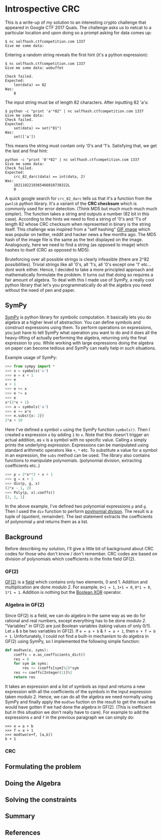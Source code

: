 # Introspective CRC

This is a write-up of my solution to an interesting crypto challenge that appeared in Google CTF 2017 Quals. The challenge asks us to netcat to a particular location and upon doing so a prompt asking for data comes up:
```
$ nc selfhash.ctfcompetition.com 1337
Give me some data:   
```
Entering a random string reveals the first hint (it's a python expression):
```
$ nc selfhash.ctfcompetition.com 1337
Give me some data: wobuffet

Check failed.
Expected:
    len(data) == 82
Was:
    8
```
The input string must be of length 82 characters. After inputting 82 'a's:
```
$ python -c "print 'a'*82" | nc selfhash.ctfcompetition.com 1337
Give me some data: 
Check failed.
Expected: 
    set(data) <= set("01")
Was:
    set(['a'])
```
This means the string must contain only '0's and '1's. Satisfying that, we get the last and final hint:
```
python -c "print '0'*82" | nc selfhash.ctfcompetition.com 1337
Give me some data: 
Check failed.
Expected: 
    crc_82_darc(data) == int(data, 2)
Was:
    1021102219365466010738322L
    0
```
A quick google search for `crc_82_darc` tells us that it's a function from the `pwnlib` python library. It's a variant of the **CRC checksum** which is commonly used for error detection. (Think MD5 but much much much much simpler). The function takes a string and outputs a number (82 bit in this case). According to the hints we need to find a string of '0's and '1's of length 82 whose CRC checksum when represented in binary is the string itself. This challenge was inspired from a "self hashing" [GIF image](https://shells.aachen.ccc.de/~spq/md5.gif) which was popular on twitter, reddit and hacker news a few months ago. The MD5 hash of the image file is the same as the text displayed on the image. Analogously, here we need to find a string (as opposed to image) which hashes to itself (CRC as opposed to MD5).

Bruteforcing over all possible strings is clearly infeasible (there are 2^82 possibilities). Trivial strings like all '0's, all '1's, all '0's except one '1' etc... dont work either. Hence, I decided to take a more principled approach and mathematically formulate the problem. It turns out that doing so requires a fair amount of algebra. To deal with this I made use of SymPy, a really cool python library that let's you programmatically do all the algebra you need without the need of pen and paper.

## SymPy
[SymPy](http://www.sympy.org/en/index.html) is python library for symbolic computation. It basically lets you do algebra at a higher level of abstraction. You can define symbols and construct expressions using them. To perform operations on expressions, you just have to tell SymPy what operation you want to do and it does all the heavy-lifting of actually performing the algebra, returning only the final expression to you. While working with large expressions doing the algebra on paper can become tedious and SymPy can really help in such situations.

Example usage of SymPy:
```python
>>> from sympy import *
>>> x = symbols('x')
>>> e = x + 1
>>> e
x + 1
>>> e += x
>>> e *= x
>>> e
x*(2*x + 1)
>>> a = symbols('a')
>>> e += a*x
>>> e.subs({x: 2})
2*a + 10
```

Here I've defined a symbol `x` using the SymPy function `symbols()`. Then I created a expression `e` by adding `1` to `x`. Note that this doesn't trigger an actual addition, as `x` is a symbol with no specific value. Calling `e` simply prints the underlying expression. Expressions can be manipulated using standard arithmetic operators like `+`, `*` etc. To substitute a value for a symbol in an expression, the `subs` method can be used. The library also contains functions to manipulate polynomials. (polynomial division, extracting coefficients etc..)
```python
>>> p = 2*x**2 + x + 1
>>> g = x + 1
>>> div(p, g, x)
(2*x - 1, 2)
>>> Poly(p, x).coeffs()
[2, 1, 1]
```
In the above example, I've defined two polynomial expressions `p` and `g`. Then I used the `div` function to perform [poylnomial divison](https://en.wikipedia.org/wiki/Polynomial_long_division). The result is a tuple of (quotient, remainder).
The last statement extracts the coefficients of polynomial `p` and returns them as a list.

## Background

 Before describing my solution, I'll give a little bit of background about CRC codes for those who don't know / don't remember. CRC codes are based on division of polynomials which coefficients in the finite field GF(2).

### GF(2)
[GF(2)](https://en.wikipedia.org/wiki/GF(2)) is a [field](https://en.wikipedia.org/wiki/Field_(mathematics)) which contains only two elements, 0 and 1. Addition and multiplication are done *modulo 2*. For example, `0+1 = 1`, `1+1 = 0`, `0*1 = 0`, `1*1 = 1`. Addition is nothing but the [Boolean XOR](https://en.wikipedia.org/wiki/XOR_gate) operator.   

### Algebra in GF(2)
Since GF(2) is a field, we can do algebra in the same way as we do for rational and real numbers, except everything has to be done *modulo 2*. "Variables" in GF(2) are just Boolean variables (taking values of only 0/1). Let `a` & `b` be two variables in GF(2). If `e = a + b` & `f = a + 1`, then `e + f = b + 1`. Unfortunately, I could not find a built-in mechanism to do algebra in GF(2) using SymPy, so I implemented the following simple function:
```python
def modtwo(e, syms):
    coeffs = e.as_coefficients_dict()
    res = 0
    for sym in syms:
        res += (coeffs[sym]%2)*sym
    res += coeffs[Integer(1)]%2
    return res
```
It takes an expression and a list of symbols as input and returns a new expression with all the coefficients of the symbols in the input expression taken modulo 2. Hence, we can do all the algebra we need normally using SymPy and finally apply the `modtwo` fuction on the result to get the result we would have gotten if we had done the algebra in GF(2). (This is inefficient but in this situation we don't really have to care). For example to add the expressions `e` and `f` in the previous paragraph we can simply do:
```
>>> e = a + b
>>> f = a + 1
>>> modtwo(e+f, [a,b])
b + 1
```

### CRC

## Formulating the problem

## Doing the Algebra

## Solving the constraints

## Summary

## References

